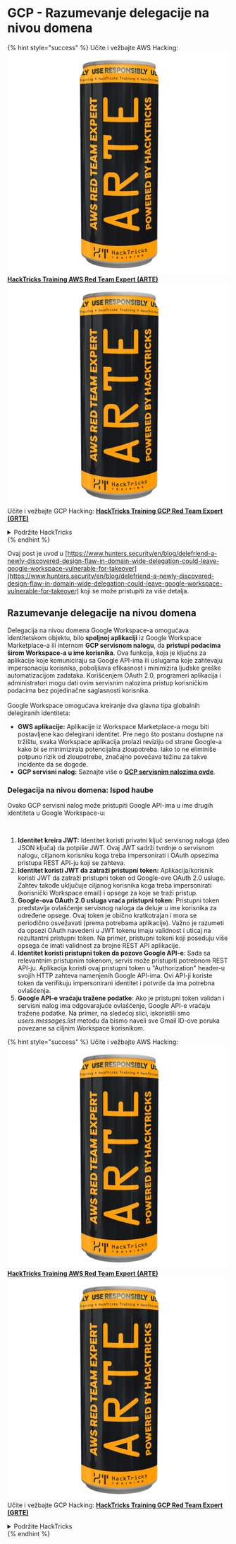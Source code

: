# GCP - Razumevanje delegacije na nivou domena

{% hint style="success" %}
Učite i vežbajte AWS Hacking:<img src="../../../.gitbook/assets/image (1) (1) (1).png" alt="" data-size="line">[**HackTricks Training AWS Red Team Expert (ARTE)**](https://training.hacktricks.xyz/courses/arte)<img src="../../../.gitbook/assets/image (1) (1) (1).png" alt="" data-size="line">\
Učite i vežbajte GCP Hacking: <img src="../../../.gitbook/assets/image (2).png" alt="" data-size="line">[**HackTricks Training GCP Red Team Expert (GRTE)**<img src="../../../.gitbook/assets/image (2).png" alt="" data-size="line">](https://training.hacktricks.xyz/courses/grte)

<details>

<summary>Podržite HackTricks</summary>

* Proverite [**planove pretplate**](https://github.com/sponsors/carlospolop)!
* **Pridružite se** 💬 [**Discord grupi**](https://discord.gg/hRep4RUj7f) ili [**telegram grupi**](https://t.me/peass) ili **nas pratite** na **Twitteru** 🐦 [**@hacktricks\_live**](https://twitter.com/hacktricks_live)**.**
* **Podelite hakerske trikove slanjem PR-ova na** [**HackTricks**](https://github.com/carlospolop/hacktricks) i [**HackTricks Cloud**](https://github.com/carlospolop/hacktricks-cloud) github repozitorijume.

</details>
{% endhint %}

Ovaj post je uvod u [https://www.hunters.security/en/blog/delefriend-a-newly-discovered-design-flaw-in-domain-wide-delegation-could-leave-google-workspace-vulnerable-for-takeover](https://www.hunters.security/en/blog/delefriend-a-newly-discovered-design-flaw-in-domain-wide-delegation-could-leave-google-workspace-vulnerable-for-takeover) koji se može pristupiti za više detalja.

## **Razumevanje delegacije na nivou domena**

Delegacija na nivou domena Google Workspace-a omogućava identitetskom objektu, bilo **spoljnoj aplikaciji** iz Google Workspace Marketplace-a ili internom **GCP servisnom nalogu**, da **pristupi podacima širom Workspace-a u ime korisnika**. Ova funkcija, koja je ključna za aplikacije koje komuniciraju sa Google API-ima ili uslugama koje zahtevaju impersonaciju korisnika, poboljšava efikasnost i minimizira ljudske greške automatizacijom zadataka. Korišćenjem OAuth 2.0, programeri aplikacija i administratori mogu dati ovim servisnim nalozima pristup korisničkim podacima bez pojedinačne saglasnosti korisnika.\
\
Google Workspace omogućava kreiranje dva glavna tipa globalnih delegiranih identiteta:

* **GWS aplikacije:** Aplikacije iz Workspace Marketplace-a mogu biti postavljene kao delegirani identitet. Pre nego što postanu dostupne na tržištu, svaka Workspace aplikacija prolazi reviziju od strane Google-a kako bi se minimizirala potencijalna zloupotreba. Iako to ne eliminiše potpuno rizik od zloupotrebe, značajno povećava težinu za takve incidente da se dogode.
* **GCP servisni nalog:** Saznajte više o [**GCP servisnim nalozima ovde**](../gcp-basic-information/#service-accounts).

### **Delegacija na nivou domena: Ispod haube**

Ovako GCP servisni nalog može pristupiti Google API-ima u ime drugih identiteta u Google Workspace-u:

<figure><img src="../../../.gitbook/assets/image (58).png" alt=""><figcaption></figcaption></figure>

1. **Identitet kreira JWT:** Identitet koristi privatni ključ servisnog naloga (deo JSON ključa) da potpiše JWT. Ovaj JWT sadrži tvrdnje o servisnom nalogu, ciljanom korisniku koga treba impersonirati i OAuth opsezima pristupa REST API-ju koji se zahteva.
2. **Identitet koristi JWT da zatraži pristupni token:** Aplikacija/korisnik koristi JWT da zatraži pristupni token od Google-ove OAuth 2.0 usluge. Zahtev takođe uključuje ciljanog korisnika koga treba impersonirati (korisnički Workspace email) i opsege za koje se traži pristup.
3. **Google-ova OAuth 2.0 usluga vraća pristupni token:** Pristupni token predstavlja ovlašćenje servisnog naloga da deluje u ime korisnika za određene opsege. Ovaj token je obično kratkotrajan i mora se periodično osvežavati (prema potrebama aplikacije). Važno je razumeti da opsezi OAuth navedeni u JWT tokenu imaju validnost i uticaj na rezultantni pristupni token. Na primer, pristupni tokeni koji poseduju više opsega će imati validnost za brojne REST API aplikacije.
4. **Identitet koristi pristupni token da pozove Google API-e**: Sada sa relevantnim pristupnim tokenom, servis može pristupiti potrebnom REST API-ju. Aplikacija koristi ovaj pristupni token u "Authorization" header-u svojih HTTP zahteva namenjenih Google API-ima. Ovi API-ji koriste token da verifikuju impersonirani identitet i potvrde da ima potrebna ovlašćenja.
5. **Google API-e vraćaju tražene podatke**: Ako je pristupni token validan i servisni nalog ima odgovarajuće ovlašćenje, Google API-e vraćaju tražene podatke. Na primer, na sledećoj slici, iskoristili smo _users.messages.list_ metodu da bismo naveli sve Gmail ID-ove poruka povezane sa ciljnim Workspace korisnikom.

{% hint style="success" %}
Učite i vežbajte AWS Hacking:<img src="../../../.gitbook/assets/image (1) (1) (1).png" alt="" data-size="line">[**HackTricks Training AWS Red Team Expert (ARTE)**](https://training.hacktricks.xyz/courses/arte)<img src="../../../.gitbook/assets/image (1) (1) (1).png" alt="" data-size="line">\
Učite i vežbajte GCP Hacking: <img src="../../../.gitbook/assets/image (2).png" alt="" data-size="line">[**HackTricks Training GCP Red Team Expert (GRTE)**<img src="../../../.gitbook/assets/image (2).png" alt="" data-size="line">](https://training.hacktricks.xyz/courses/grte)

<details>

<summary>Podržite HackTricks</summary>

* Proverite [**planove pretplate**](https://github.com/sponsors/carlospolop)!
* **Pridružite se** 💬 [**Discord grupi**](https://discord.gg/hRep4RUj7f) ili [**telegram grupi**](https://t.me/peass) ili **nas pratite** na **Twitteru** 🐦 [**@hacktricks\_live**](https://twitter.com/hacktricks_live)**.**
* **Podelite hakerske trikove slanjem PR-ova na** [**HackTricks**](https://github.com/carlospolop/hacktricks) i [**HackTricks Cloud**](https://github.com/carlospolop/hacktricks-cloud) github repozitorijume.

</details>
{% endhint %}
